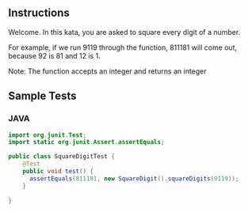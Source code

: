 ## Instructions
Welcome. In this kata, you are asked to square every digit of a number.

For example, if we run 9119 through the function, 811181 will come out, because 92 is 81 and 12 is 1.

Note: The function accepts an integer and returns an integer

## Sample Tests

### JAVA
~~~ java
import org.junit.Test;
import static org.junit.Assert.assertEquals;

public class SquareDigitTest {
    @Test
    public void test() {
      assertEquals(811181, new SquareDigit().squareDigits(9119));
    }
    
}
~~~
